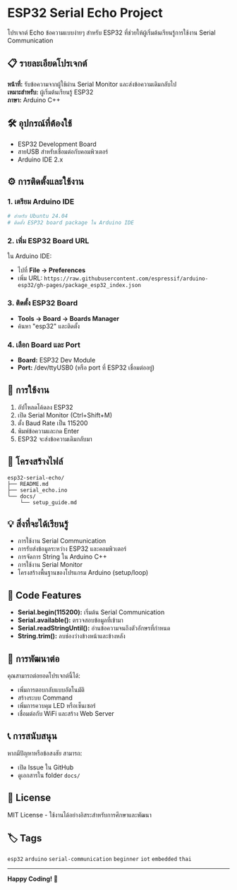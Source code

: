 # ESP32 Serial Echo Project

โปรเจกต์ Echo ข้อความแบบง่ายๆ สำหรับ ESP32 ที่ช่วยให้ผู้เริ่มต้นเรียนรู้การใช้งาน Serial Communication

## 📋 รายละเอียดโปรเจกต์

**หน้าที่:** รับข้อความจากผู้ใช้ผ่าน Serial Monitor และส่งข้อความเดิมกลับไป  
**เหมาะสำหรับ:** ผู้เริ่มต้นเรียนรู้ ESP32  
**ภาษา:** Arduino C++

## 🛠️ อุปกรณ์ที่ต้องใช้

- ESP32 Development Board
- สายUSB สำหรับเชื่อมต่อกับคอมพิวเตอร์
- Arduino IDE 2.x

## ⚙️ การติดตั้งและใช้งาน

### 1. เตรียม Arduino IDE
```bash
# สำหรับ Ubuntu 24.04
# ติดตั้ง ESP32 board package ใน Arduino IDE
```

### 2. เพิ่ม ESP32 Board URL
ใน Arduino IDE:
- ไปที่ **File → Preferences**
- เพิ่ม URL: `https://raw.githubusercontent.com/espressif/arduino-esp32/gh-pages/package_esp32_index.json`

### 3. ติดตั้ง ESP32 Board
- **Tools → Board → Boards Manager**
- ค้นหา "esp32" และติดตั้ง

### 4. เลือก Board และ Port
- **Board:** ESP32 Dev Module
- **Port:** /dev/ttyUSB0 (หรือ port ที่ ESP32 เชื่อมต่ออยู่)

## 🚀 การใช้งาน

1. อัปโหลดโค้ดลง ESP32
2. เปิด Serial Monitor (Ctrl+Shift+M)
3. ตั้ง Baud Rate เป็น 115200
4. พิมพ์ข้อความและกด Enter
5. ESP32 จะส่งข้อความเดิมกลับมา

## 📁 โครงสร้างไฟล์

```
esp32-serial-echo/
├── README.md
├── serial_echo.ino
└── docs/
    └── setup_guide.md
```

## 💡 สิ่งที่จะได้เรียนรู้

- การใช้งาน Serial Communication
- การรับส่งข้อมูลระหว่าง ESP32 และคอมพิวเตอร์
- การจัดการ String ใน Arduino C++
- การใช้งาน Serial Monitor
- โครงสร้างพื้นฐานของโปรแกรม Arduino (setup/loop)

## 🔧 Code Features

- **Serial.begin(115200):** เริ่มต้น Serial Communication
- **Serial.available():** ตรวจสอบข้อมูลที่เข้ามา
- **Serial.readStringUntil():** อ่านข้อความจนถึงตัวอักษรที่กำหนด
- **String.trim():** ลบช่องว่างข้างหน้าและข้างหลัง

## 🤝 การพัฒนาต่อ

คุณสามารถต่อยอดโปรเจกต์นี้ได้:

- เพิ่มการตอบกลับแบบอัตโนมัติ
- สร้างระบบ Command
- เพิ่มการควบคุม LED หรือเซ็นเซอร์
- เชื่อมต่อกับ WiFi และสร้าง Web Server

## 📞 การสนับสนุน

หากมีปัญหาหรือข้อสงสัย สามารถ:
- เปิด Issue ใน GitHub
- ดูเอกสารใน folder `docs/`

## 📄 License

MIT License - ใช้งานได้อย่างอิสระสำหรับการศึกษาและพัฒนา

## 🏷️ Tags

`esp32` `arduino` `serial-communication` `beginner` `iot` `embedded` `thai`

---

**Happy Coding! 🎉**
